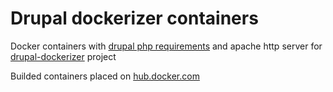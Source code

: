 # Drupal dockerizer containers

Docker containers with [drupal php requirements](https://git.drupalcode.org/project/drupal/-/blob/9.2.x/core/composer.json#L7-20) and apache http server for [drupal-dockerizer](https://github.com/jet-dev-team/drupal-dockerizer) project

Builded containers placed on [hub.docker.com](https://hub.docker.com/r/jetdevteam/drupal-php-apache)
